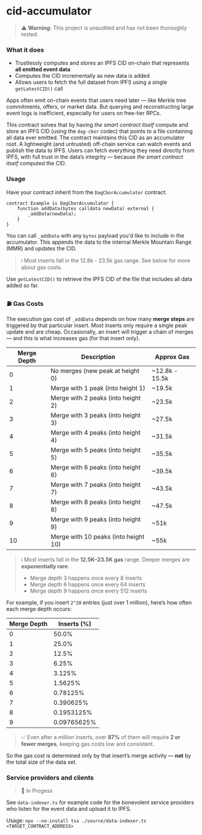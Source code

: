 # cid-accumulator

> ⚠️ **Warning:** This project is unaudited and has not been thoroughly tested.

### What it does

- Trustlessly computes and stores an IPFS CID on-chain that represents **all emitted event data**
- Computes the CID incrementally as new data is added
- Allows users to fetch the full dataset from IPFS using a single `getLatestCID()` call

Apps often emit on-chain events that users need later — like Merkle tree commitments, offers, or market data. But querying and reconstructing large event logs is inefficient, especially for users on free-tier RPCs.

This contract solves that by having _the smart contract itself_ compute and store an IPFS CID (using the `dag-cbor` codec) that points to a file containing all data ever emitted. The contract maintains this CID as an accumulator root. A lightweight (and untrusted) off-chain service can watch events and publish the data to IPFS. Users can fetch everything they need directly from IPFS, with full trust in the data’s integrity — because _the smart contract itself_ computed the CID.

### Usage

Have your contract inherit from the `DagCborAccumulator` contract.

```solidity
contract Example is DagCborAccumulator {
    function addData(bytes calldata newData) external {
        _addData(newData);
    }
}
```

You can call `_addData` with any `bytes` payload you'd like to include in the accumulator. This appends the data to the internal Merkle Mountain Range (MMR) and updates the CID.

> ℹ️ Most inserts fall in the 12.8k - 23.5k gas range. See below for more about gas costs.

Use `getLatestCID()` to retrieve the IPFS CID of the file that includes all data added so far.

### ⛽ Gas Costs

The execution gas cost of `_addData` depends on how many **merge steps** are triggered by that particular insert. Most inserts only require a single peak update and are cheap. Occasionally, an insert will trigger a chain of merges — and this is what increases gas (for that insert only).

| Merge Depth | Description                        | Approx Gas |
| ----------- | ---------------------------------- | ---------- |
| 0           | No merges (new peak at height 0)   | ~12.8k - 15.5k    |
| 1           | Merge with 1 peak (into height 1)  | ~19.5k    |
| 2           | Merge with 2 peaks (into height 2) | ~23.5k    |
| 3           | Merge with 3 peaks (into height 3) | ~27.5k    |
| 4           | Merge with 4 peaks (into height 4) | ~31.5k    |
| 5           | Merge with 5 peaks (into height 5) | ~35.5k    |
| 6           | Merge with 6 peaks (into height 6) | ~39.5k    |
| 7           | Merge with 7 peaks (into height 7) | ~43.5k    |
| 8           | Merge with 8 peaks (into height 8) | ~47.5k    |
| 9           | Merge with 9 peaks (into height 9) | ~51k    |
| 10          | Merge with 10 peaks (into height 10) | ~55k   |

> ℹ️ Most inserts fall in the **12.5K–23.5K gas** range. Deeper merges are **exponentially rare**:
>
> - Merge depth 3 happens once every 8 inserts
> - Merge depth 6 happens once every 64 inserts
> - Merge depth 9 happens once every 512 inserts

For example, if you insert `2^20` entries (just over 1 million), here’s how often each merge depth occurs:

| Merge Depth | Inserts (%) |
| ----------- | ----------- |
| 0           | 50.0%       |
| 1           | 25.0%       |
| 2           | 12.5%       |
| 3           | 6.25%       |
| 4           | 3.125%      |
| 5           | 1.5625%     |
| 6           | 0.78125%    |
| 7           | 0.390625%   |
| 8           | 0.1953125%  |
| 9           | 0.09765625% |

> ✅ Even after a million inserts, over **87%** of them will require **2 or fewer merges**, keeping gas costs low and consistent.

So the gas cost is determined only by that insert’s merge activity — **not** by the total size of the data set.

### Service providers and clients

> 🚧 In Progess

See `data-indexer.ts` for example code for the bonevolent service providers who listen for the event data and upload it to IPFS. 

Usage: `npx --no-install tsx ./source/data-indexer.ts <TARGET_CONTRACT_ADDRESS>`